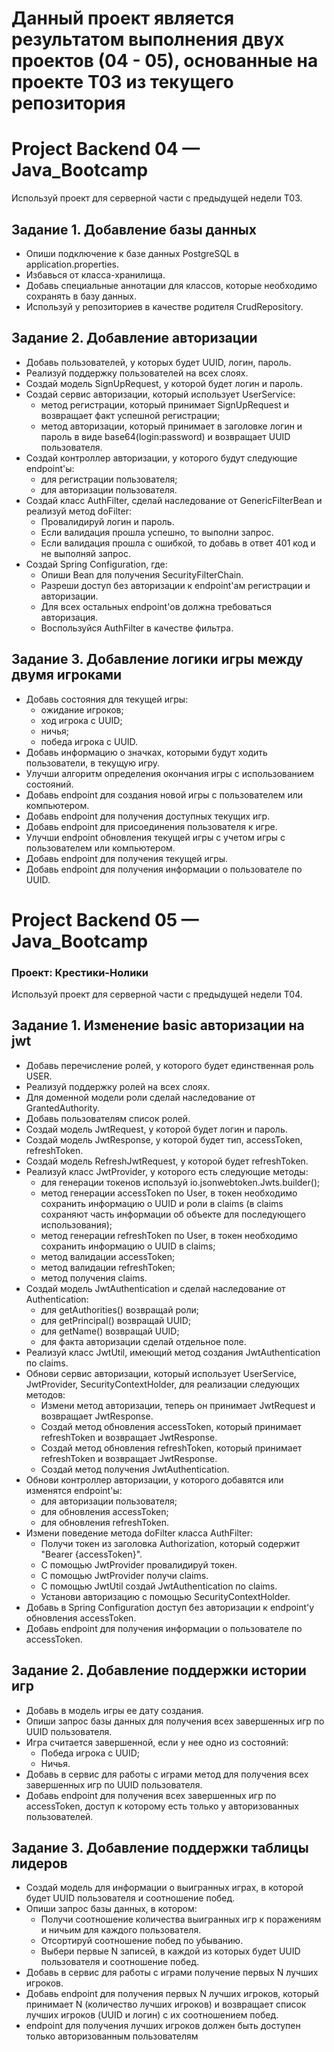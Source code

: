 # Данный проект является результатом выполнения двух проектов (04 - 05), основанные на проекте T03 из текущего репозитория

# Project Backend 04 — Java_Bootcamp
Используй проект для серверной части с предыдущей недели Т03.

## Задание 1. Добавление базы данных
- Опиши подключение к базе данных PostgreSQL в application.properties.
- Избавься от класса-хранилища.
- Добавь специальные аннотации для классов, которые необходимо сохранять в базу данных.
- Используй у репозиториев в качестве родителя CrudRepository.

## Задание 2. Добавление авторизации
- Добавь пользователей, у которых будет UUID, логин, пароль.
- Реализуй поддержку пользователей на всех слоях.
- Создай модель SignUpRequest, у которой будет логин и пароль.
- Создай сервис авторизации, который использует UserService:
    - метод регистрации, который принимает SignUpRequest и возвращает факт успешной регистрации;
    - метод авторизации, который принимает в заголовке логин и пароль в виде base64(login:password) и возвращает UUID пользователя.
- Создай контроллер авторизации, у которого будут следующие endpoint'ы:
    - для регистрации пользователя;
    - для авторизации пользователя.
- Создай класс AuthFilter, сделай наследование от GenericFilterBean и реализуй метод doFilter:
    - Провалидируй логин и пароль.
    - Если валидация прошла успешно, то выполни запрос.
    - Если валидация прошла с ошибкой, то добавь в ответ 401 код и не выполняй запрос.
- Создай Spring Configuration, где:
    - Опиши Bean для получения SecurityFilterChain.
    - Разреши доступ без авторизации к endpoint'ам регистрации и авторизации.
    - Для всех остальных endpoint'ов должна требоваться авторизация.
    - Воспользуйся AuthFilter в качестве фильтра.

## Задание 3. Добавление логики игры между двумя игроками
- Добавь состояния для текущей игры:
    - ожидание игроков;
    - ход игрока с UUID;
    - ничья;
    - победа игрока с UUID.
- Добавь информацию о значках, которыми будут ходить пользователи, в текущую игру.
- Улучши алгоритм определения окончания игры с использованием состояний.
- Добавь endpoint для создания новой игры с пользователем или компьютером.
- Добавь endpoint для получения доступных текущих игр.
- Добавь endpoint для присоединения пользователя к игре.
- Улучши endpoint обновления текущей игры с учетом игры с пользователем или компьютером.
- Добавь endpoint для получения текущей игры.
- Добавь endpoint для получения информации о пользователе по UUID.


# Project Backend 05 — Java_Bootcamp
### Проект: Крестики-Нолики
Используй проект для серверной части с предыдущей недели Т04.

## Задание 1. Изменение basic авторизации на jwt
- Добавь перечисление ролей, у которого будет единственная роль USER.
- Реализуй поддержку ролей на всех слоях.
- Для доменной модели роли сделай наследование от GrantedAuthority.
- Добавь пользователям список ролей.
- Создай модель JwtRequest, у которой будет логин и пароль.
- Создай модель JwtResponse, у которой будет тип, accessToken, refreshToken.
- Создай модель RefreshJwtRequest, у которой будет refreshToken.
- Реализуй класс JwtProvider, у которого есть следующие методы:
    - для генерации токенов используй io.jsonwebtoken.Jwts.builder();
    - метод генерации accessToken по User, в токен необходимо сохранить информацию о UUID и роли в claims (в claims сохраняют часть информации об объекте для последующего использования);
    - метод генерации refreshToken по User, в токен необходимо сохранить информацию о UUID в claims;
    - метод валидации accessToken;
    - метод валидации refreshToken;
    - метод получения claims.
- Создай модель JwtAuthentication и сделай наследование от Authentication:
    - для getAuthorities() возвращай роли;
    - для getPrincipal() возвращай UUID;
    - для getName() возвращай UUID;
    - для факта авторизации сделай отдельное поле.
- Реализуй класс JwtUtil, имеющий метод создания JwtAuthentication по claims.
- Обнови сервис авторизации, который использует UserService, JwtProvider, SecurityContextHolder, для реализации следующих методов:
    - Измени метод авторизации, теперь он принимает JwtRequest и возвращает JwtResponse.
    - Создай метод обновления accessToken, который принимает refreshToken и возвращает JwtResponse.
    - Создай метод обновления refreshToken, который принимает refreshToken и возвращает JwtResponse.
    - Создай метод получения JwtAuthentication.
- Обнови контроллер авторизации, у которого добавятся или изменятся endpoint'ы:
    - для авторизации пользователя;
    - для обновления accessToken;
    - для обновления refreshToken.
- Измени поведение метода doFilter класса AuthFilter:
    - Получи токен из заголовка Authorization, который содержит "Bearer {accessToken}".
    - С помощью JwtProvider провалидируй токен.
    - С помощью JwtProvider получи claims.
    - С помощью JwtUtil создай JwtAuthentication по claims.
    - Установи авторизацию с помощью SecurityContextHolder.
- Добавь в Spring Configuration доступ без авторизации к endpoint'у обновления accessToken.
- Добавь endpoint для получения информации о пользователе по accessToken.

## Задание 2. Добавление поддержки истории игр
- Добавь в модель игры ее дату создания.
- Опиши запрос базы данных для получения всех завершенных игр по UUID пользователя.
- Игра считается завершенной, если у нее одно из состояний:
    - Победа игрока с UUID;
    - Ничья.
- Добавь в сервис для работы с играми метод для получения всех завершенных игр по UUID пользователя.
- Добавь endpoint для получения всех завершенных игр по accessToken, доступ к которому есть только у авторизованных пользователей.

## Задание 3. Добавление поддержки таблицы лидеров
- Создай модель для информации о выигранных играх, в которой будет UUID пользователя и соотношение побед.
- Опиши запрос базы данных, в котором:
    - Получи соотношение количества выигранных игр к поражениям и ничьим для каждого пользователя.
    - Отсортируй соотношение побед по убыванию.
    - Выбери первые N записей, в каждой из которых будет UUID пользователя и соотношение побед.
- Добавь в сервис для работы с играми получение первых N лучших игроков.
- Добавь endpoint для получения первых N лучших игроков, который принимает N (количество лучших игроков) и возвращает список лучших игроков (UUID и логин) с их соотношением побед.
- endpoint для получения лучших игроков должен быть доступен только авторизованным пользователям
